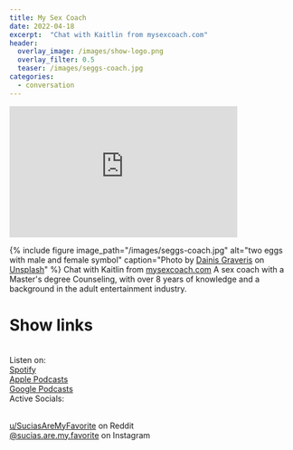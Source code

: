 ```yaml
---
title: My Sex Coach
date: 2022-04-18
excerpt:  "Chat with Kaitlin from mysexcoach.com"
header:
  overlay_image: /images/show-logo.png
  overlay_filter: 0.5
  teaser: /images/seggs-coach.jpg
categories: 
  - conversation
---
```

<iframe src='https://open.spotify.com/embed/episode/1CAPeoQ2dsgenIhGG7ioNu' width='80%' height='232' frameborder='0' allowtransparency='true' allow='encrypted-media'></iframe>

{% include figure image_path="/images/seggs-coach.jpg" alt="two eggs with male and female symbol" caption="Photo by <a href='https://unsplash.com/@dainisgraveris?utm_source=unsplash&utm_medium=referral&utm_content=creditCopyText'>Dainis Graveris</a> on <a href='https://unsplash.com/s/photos/sex-coach?utm_source=unsplash&utm_medium=referral&utm_content=creditCopyText'>Unsplash</a>"  %}
Chat with Kaitlin from [mysexcoach.com]() A sex coach with a Master's degree Counseling, with over 8 years of knowledge and a background in the adult entertainment industry. 

# Show links

<br> Listen on:
<br> [Spotify](https://open.spotify.com/show/3XjoipCU3QzeIaQAAQpBdW)  <a href='https://open.spotify.com/show/3XjoipCU3QzeIaQAAQpBdW'><i class='fab fa-spotify'></i></a>
<br> [Apple Podcasts](https://podcasts.apple.com/us/podcast/sucias-are-my-favorite/id1548173787) <a href='https://podcasts.apple.com/us/podcast/sucias-are-my-favorite/id1548173787'> <i class='fas fa-podcast'></i></a>
<br> [Google Podcasts](https://podcasts.google.com/feed/aHR0cHM6Ly9hbmNob3IuZm0vcy80MjI0YzYzYy9wb2RjYXN0L3Jzcw)  <a href='https://podcasts.google.com/feed/aHR0cHM6Ly9hbmNob3IuZm0vcy80MjI0YzYzYy9wb2RjYXN0L3Jzcw'><i class='fab fa-google-play'></i></a>
<br> Active Socials:

<br> [u/SuciasAreMyFavorite](https://reddit.com/u/suciasaremyfavorite/submitted) on Reddit <a href='https://reddit.com/u/suciasaremyfavorite/submitted'><i class='fab fa-reddit'></i></a>
<br> [@sucias.are.my.favorite](https://instagram.com/sucias.are.my.favorite) on Instagram  <a href='https://www.instagram.com/sucias.are.my.favorite'><i class='fab fa-instagram'></i></a>
